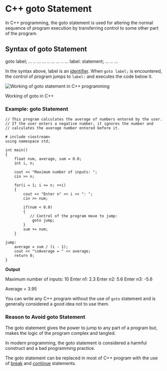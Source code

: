 # C++ goto Statement

In C++ programming, the goto statement is used for altering the normal sequence of program execution by transferring control to some other part of the program.

## Syntax of goto Statement

goto label;
... .. ...
... .. ...
... .. ...
label: 
statement;
... .. ...

In the syntax above, label is an [identifier](https://www.programiz.com/cpp-programming/keywords-identifiers#identifiers). When `goto label;` is encountered, the control of program jumps to `label:` and executes the code below it.

![Working of goto statement in C++ programming](https://www.programiz.com/sites/tutorial2program/files/cpp-goto-working.png)

Working of goto in C++

### Example: goto Statement

```
// This program calculates the average of numbers entered by the user.
// If the user enters a negative number, it ignores the number and 
// calculates the average number entered before it.

# include <iostream>
using namespace std;

int main()
{
    float num, average, sum = 0.0;
    int i, n;

    cout << "Maximum number of inputs: ";
    cin >> n;

    for(i = 1; i <= n; ++i)
    {
        cout << "Enter n" << i << ": ";
        cin >> num;
        
        if(num < 0.0)
        {
           // Control of the program move to jump:
            goto jump;
        } 
        sum += num;
    }
    
jump:
    average = sum / (i - 1);
    cout << "\nAverage = " << average;
    return 0;
}
```

**Output**

Maximum number of inputs: 10
Enter n1: 2.3
Enter n2: 5.6
Enter n3: -5.6

Average = 3.95

You can write any C++ program without the use of `goto` statement and is generally considered a good idea not to use them.

### Reason to Avoid goto Statement

The goto statement gives the power to jump to any part of a program but, makes the logic of the program complex and tangled.

In modern programming, the goto statement is considered a harmful construct and a bad programming practice.

The goto statement can be replaced in most of C++ program with the use of [break](https://www.programiz.com/cpp-programming/break-statement) and [continue](https://www.programiz.com/cpp-programming/continue-statement) statements.